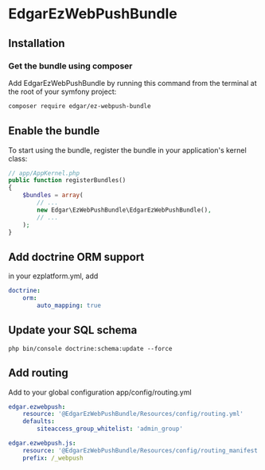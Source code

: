 # EdgarEzWebPushBundle

## Installation

### Get the bundle using composer

Add EdgarEzWebPushBundle by running this command from the terminal at the root of
your symfony project:

```bash
composer require edgar/ez-webpush-bundle
```

## Enable the bundle

To start using the bundle, register the bundle in your application's kernel class:

```php
// app/AppKernel.php
public function registerBundles()
{
    $bundles = array(
        // ...
        new Edgar\EzWebPushBundle\EdgarEzWebPushBundle(),
        // ...
    );
}
```

## Add doctrine ORM support

in your ezplatform.yml, add

```yaml
doctrine:
    orm:
        auto_mapping: true
```

## Update your SQL schema

```
php bin/console doctrine:schema:update --force
```

## Add routing

Add to your global configuration app/config/routing.yml

```yaml
edgar.ezwebpush:
    resource: '@EdgarEzWebPushBundle/Resources/config/routing.yml'
    defaults:
        siteaccess_group_whitelist: 'admin_group'

edgar.ezwebpush.js:
    resource: '@EdgarEzWebPushBundle/Resources/config/routing_manifest.yml'
    prefix: /_webpush    
```
